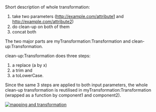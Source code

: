 Short description of whole transformation:

1. take two parameters (http://example.com/attribute1 and http://example.com/attribute2)   
2. do clean-up on both of them
3. concat both

The two major parts are myTransformation:Transformation and clean-up:Transformation.

clean-up:Transformation does three steps: 

1. a replace (a by x)
2. a trim and 
3. a toLowerCase. 

Since the same 3 steps are applied to both input parameters, the whole clean-up transformation is reutilised in myTransformation:Transformation (wrapped as a function by component1 and component2).

[![mapping and transformation](https://intranet.slub-dresden.de/download/attachments/37071934/mapping_object_diagramm.png)](https://intranet.slub-dresden.de/download/attachments/37071934/mapping_object_diagramm.png "Mapping and Transformation")